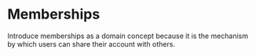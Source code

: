 # Memberships

Introduce memberships as a domain concept because it is the mechanism by which users can share their account with others.

